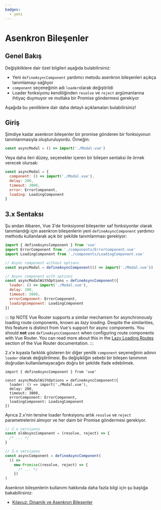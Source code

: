 ```yaml
---
badges:
  - yeni
---
```


# Asenkron Bileşenler <MigrationBadges :badges="$frontmatter.badges" />

## Genel Bakış

Değişikliklere dair özet bilgileri aşağıda bulabilirsiniz:

- Yeni `defineAsyncComponent` yardımcı metodu asenkron bileşenleri açıkça tanımlamayı sağlıyor
- `component` seçeneğinin adı `loader`olarak değiştirildi
- Loader fonksiyonu kendiliğinden `resolve` ve `reject` argümanlarına ihtiyaç duymuyor ve mutlaka bir Promise göndermesi gerekiyor

Aşağıda bu yeniliklere dair daha detaylı açıklamaları bulabilirsiniz!

## Giriş

Şimdiye kadar asenkron bileşenler bir promise gönderen bir fonksiyonun tanımlanmasıyla oluşturuluyordu. Örneğin:

```js
const asyncModal = () => import('./Modal.vue')
```

Veya daha ileri düzey, seçenekler içeren bir bileşen sentaksi ile örnek verecek olursak:

```js
const asyncModal = {
  component: () => import('./Modal.vue'),
  delay: 200,
  timeout: 3000,
  error: ErrorComponent,
  loading: LoadingComponent
}
```

## 3.x Sentaksı

Şu andan itibaren, Vue 3'de fonksiyonel bileşenler saf fonksiyonlar olarak tanımlandığı için asenkron bileşenlerin yeni `defineAsyncComponent` yardımcı methodu kullanılarak açık bir şekilde tanımlanması gerekiyor:

```js
import { defineAsyncComponent } from 'vue'
import ErrorComponent from './components/ErrorComponent.vue'
import LoadingComponent from './components/LoadingComponent.vue'

// Async component without options
const asyncModal = defineAsyncComponent(() => import('./Modal.vue'))

// Async component with options
const asyncModalWithOptions = defineAsyncComponent({
  loader: () => import('./Modal.vue'),
  delay: 200,
  timeout: 3000,
  errorComponent: ErrorComponent,
  loadingComponent: LoadingComponent
})
```

::: tip NOTE
Vue Router supports a similar mechanism for asynchronously loading route components, known as *lazy loading*. Despite the similarities, this feature is distinct from Vue's support for async components. You should **not** use `defineAsyncComponent` when configuring route components with Vue Router. You can read more about this in the [Lazy Loading Routes](https://next.router.vuejs.org/guide/advanced/lazy-loading.html) section of the Vue Router documentation.
:::

2.x'e kıyasla farklılık gösteren bir diğer yenilik `component` seçeneğinin adının `loader` olarak değiştirilmesi. Bu değişikliğin sebebi bir bileşen tanımının doğrudan kullanılamayacağını doğru bir şekilde ifade edebilmek.

```js{4}
import { defineAsyncComponent } from 'vue'

const asyncModalWithOptions = defineAsyncComponent({
  loader: () => import('./Modal.vue'),
  delay: 200,
  timeout: 3000,
  errorComponent: ErrorComponent,
  loadingComponent: LoadingComponent
})
```

Ayrıca 2.x'nin tersine loader fonksiyonu artık `resolve` ve `reject` parametrelerini almıyor ve her daim bir Promise göndermesi gerekiyor.

```js
// 2.x versiyonu
const oldAsyncComponent = (resolve, reject) => {
  /* ... */
}

// 3.x versiyonu
const asyncComponent = defineAsyncComponent(
  () =>
    new Promise((resolve, reject) => {
      /* ... */
    })
)
```

Asenkron bileşenlerin kullanımı hakkında daha fazla bilgi için şu başlığa bakabilirsiniz:

- [Kılavuz: Dinamik ve Asenkron Bileşenler](/guide/component-dynamic-async.html#dynamic-components-with-keep-alive)
